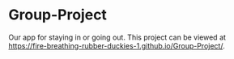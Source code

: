# Group-Project
Our app for staying in or going out.
This project can be viewed at  https://fire-breathing-rubber-duckies-1.github.io/Group-Project/. 
